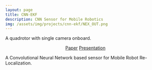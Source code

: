 ```yaml
---
layout: page
title: CNN-EKF
description: CNN Sensor for Mobile Robotics
img: /assets/img/projects/cnn-ekf/NEX_OUT.png
---
```


<div class="img_row">
    <img class="col three" src="{{ site.baseurl }}/assets/img/projects/cnn-ekf/free-quad.jpg" alt="" title="CNN Sensor for Mobile Robotics"/>
</div>
<div class="col three caption">
    A quadrotor with single camera onboard.
</div>

<p align="center">
    <a class="button" href="https://drive.google.com/open?id=11ibxEjRtcSK_tulj20SZll5x1RrkrHA5" target="_blank">Paper</a>
    <a class="button" href="/assets/docs/cnn-ekfPresentation.pdf" target="_blank">Presentation</a>
</p>

A Convolutional Neural Network based sensor for Mobile Robot Re-Localization.